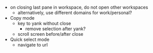 - on closing last pane in workspace, do not open other workspaces
  - alternatively, use different domains for work/personal?
- Copy mode
  - key to yank without close
    - remove selection after yank?
  - scroll screen before/after close
- Quick select mode
  - navigate to url
